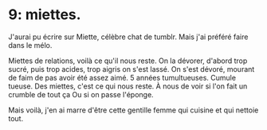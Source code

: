 # 9: miettes. 

J'aurai pu écrire sur Miette, célèbre chat de tumblr. Mais j'ai préféré faire dans le mélo. 

Miettes de relations, voilà ce qu'il nous reste. 
On la dévorer, d'abord trop sucré, puis trop acides, trop aigris on s'est lassé. 
On s'est dévoré, mourant de faim de pas avoir été assez aimé. 
5 années tumultueuses.
Cumule tueuse. 
Des miettes, c'est ce qui nous reste. 
À nous de voir si l'on fait un crumble de tout ça 
Ou si on passe l'éponge. 

Mais voilà, j'en ai marre d'être cette gentille femme qui cuisine et qui nettoie tout. 
